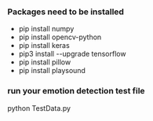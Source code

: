 ### Packages need to be installed
- pip install numpy
- pip install opencv-python
- pip install keras
- pip3 install --upgrade tensorflow
- pip install pillow
- pip install playsound

### run your emotion detection test file
python TestData.py
